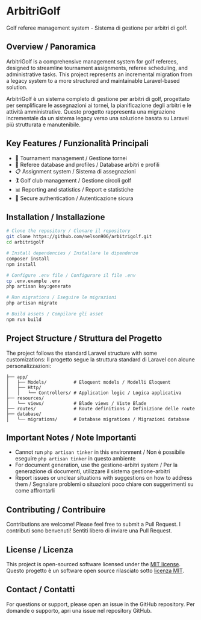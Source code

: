 # ArbitriGolf

Golf referee management system - Sistema di gestione per arbitri di golf.

## Overview / Panoramica

ArbitriGolf is a comprehensive management system for golf referees, designed to streamline tournament assignments, referee scheduling, and administrative tasks. This project represents an incremental migration from a legacy system to a more structured and maintainable Laravel-based solution.

ArbitriGolf è un sistema completo di gestione per arbitri di golf, progettato per semplificare le assegnazioni ai tornei, la pianificazione degli arbitri e le attività amministrative. Questo progetto rappresenta una migrazione incrementale da un sistema legacy verso una soluzione basata su Laravel più strutturata e manutenibile.

## Key Features / Funzionalità Principali

- 📅 Tournament management / Gestione tornei
- 👥 Referee database and profiles / Database arbitri e profili
- 📋 Assignment system / Sistema di assegnazioni
- 🏌️ Golf club management / Gestione circoli golf
- 📊 Reporting and statistics / Report e statistiche
- 🔐 Secure authentication / Autenticazione sicura


## Installation / Installazione

```bash
# Clone the repository / Clonare il repository
git clone https://github.com/nelson906/arbitrigolf.git
cd arbitrigolf

# Install dependencies / Installare le dipendenze
composer install
npm install

# Configure .env file / Configurare il file .env
cp .env.example .env
php artisan key:generate

# Run migrations / Eseguire le migrazioni
php artisan migrate

# Build assets / Compilare gli asset
npm run build
```

## Project Structure / Struttura del Progetto

The project follows the standard Laravel structure with some customizations:
Il progetto segue la struttura standard di Laravel con alcune personalizzazioni:

```
├── app/
│   ├── Models/          # Eloquent models / Modelli Eloquent
│   ├── Http/
│   │   └── Controllers/ # Application logic / Logica applicativa
├── resources/
│   └── views/           # Blade views / Viste Blade
├── routes/              # Route definitions / Definizione delle route
├── database/
│   └── migrations/      # Database migrations / Migrazioni database
```

## Important Notes / Note Importanti

- Cannot run `php artisan tinker` in this environment / Non è possibile eseguire `php artisan tinker` in questo ambiente
- For document generation, use the gestione-arbitri system / Per la generazione di documenti, utilizzare il sistema gestione-arbitri
- Report issues or unclear situations with suggestions on how to address them / Segnalare problemi o situazioni poco chiare con suggerimenti su come affrontarli

## Contributing / Contribuire

Contributions are welcome! Please feel free to submit a Pull Request.
I contributi sono benvenuti! Sentiti libero di inviare una Pull Request.

## License / Licenza

This project is open-sourced software licensed under the [MIT license](LICENSE).
Questo progetto è un software open source rilasciato sotto [licenza MIT](LICENSE).

## Contact / Contatti

For questions or support, please open an issue in the GitHub repository.
Per domande o supporto, apri una issue nel repository GitHub.